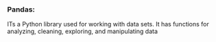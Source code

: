 ### Pandas:
ITs a Python library used for working with data sets. It has functions for analyzing, cleaning, exploring, and manipulating data
